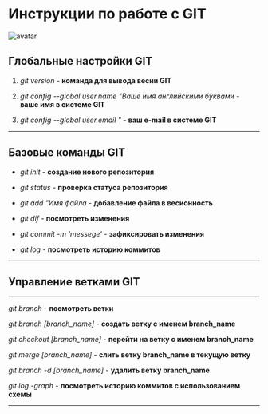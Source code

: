 # Инструкции по работе с GIT

![avatar](https://tehnikaarenda.ru/wp-content/uploads/9/0/3/90317cdfaf1a8f4d0c9f12ed5016d890.jpeg)

## Глобальные настройки  GIT

1. *git version* - **команда для вывода весии GIT**

2. *git config --global user.name "Ваше имя английскими буквами* - **ваше имя в системе GIT**

3. *git config --global user.email "* - **ваш e-mail в системе GIT**
- - -
## Базовые команды GIT

- *git init* - **создание нового репозитория**

- *git status* - **проверка статуса репозитория**

- *git add "Имя файла* - **добавление файла в весионность**

- *git dif* - **посмотреть изменения**

- *git commit -m 'messege'* - **зафиксировать изменения**

- *git log* - **посмотреть историю коммитов** 
----
## Управление ветками GIT

---

*git branch* - **посмотреть ветки**

*git branch [branch_name]* - **создать ветку с именем branch_name**

*git checkout [branch_name]* - **перейти на ветку с именем branch_name**

*git merge [branch_name]* - **слить ветку branch_name в текущую ветку**

*git branch -d [branch_name]* - **удалить ветку branch_name**

*git log -graph* - **посмотреть историю коммитов с использованием схемы**

---